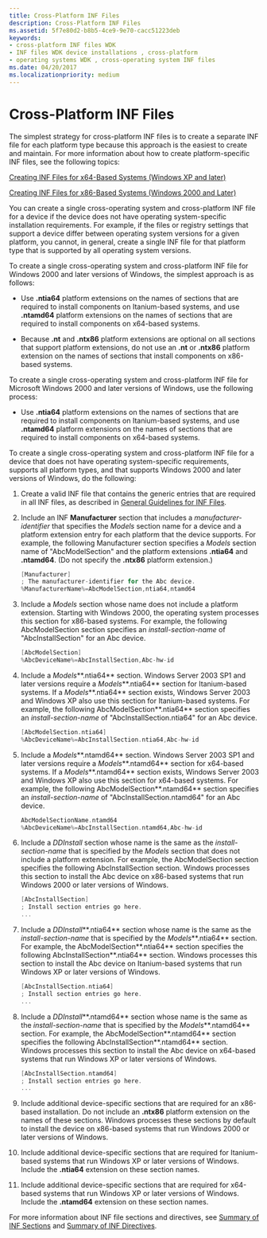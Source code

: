 ```yaml
---
title: Cross-Platform INF Files
description: Cross-Platform INF Files
ms.assetid: 5f7e80d2-b8b5-4ce9-9e70-cacc51223deb
keywords:
- cross-platform INF files WDK
- INF files WDK device installations , cross-platform
- operating systems WDK , cross-operating system INF files
ms.date: 04/20/2017
ms.localizationpriority: medium
---
```


# Cross-Platform INF Files


The simplest strategy for cross-platform INF files is to create a separate INF file for each platform type because this approach is the easiest to create and maintain. For more information about how to create platform-specific INF files, see the following topics:

[Creating INF Files for x64-Based Systems (Windows XP and later)](inf-file-platform-extensions-and-x64-based-systems.md#creating-inf-files-for-x64-based-systems--windows-xp-and-later-)

[Creating INF Files for x86-Based Systems (Windows 2000 and Later)](inf-file-platform-extensions-and-x86-based-systems.md#creating-inf-files-for-x86-based-systems--windows-2000-and-later-)

You can create a single cross-operating system and cross-platform INF file for a device if the device does not have operating system-specific installation requirements. For example, if the files or registry settings that support a device differ between operating system versions for a given platform, you cannot, in general, create a single INF file for that platform type that is supported by all operating system versions.

To create a single cross-operating system and cross-platform INF file for Windows 2000 and later versions of Windows, the simplest approach is as follows:

-   Use **.ntia64** platform extensions on the names of sections that are required to install components on Itanium-based systems, and use **.ntamd64** platform extensions on the names of sections that are required to install components on x64-based systems.

-   Because **.nt** and **.ntx86** platform extensions are optional on all sections that support platform extensions, do not use an **.nt** or **.ntx86** platform extension on the names of sections that install components on x86-based systems.

To create a single cross-operating system and cross-platform INF file for Microsoft Windows 2000 and later versions of Windows, use the following process:

-   Use **.ntia64** platform extensions on the names of sections that are required to install components on Itanium-based systems, and use **.ntamd64** platform extensions on the names of sections that are required to install components on x64-based systems.

To create a single cross-operating system and cross-platform INF file for a device that does not have operating system-specific requirements, supports all platform types, and that supports Windows 2000 and later versions of Windows, do the following:

1.  Create a valid INF file that contains the generic entries that are required in all INF files, as described in [General Guidelines for INF Files](general-guidelines-for-inf-files.md).

2.  Include an INF **Manufacturer** section that includes a *manufacturer-identifier* that specifies the *Models* section name for a device and a platform extension entry for each platform that the device supports. For example, the following Manufacturer section specifies a *Models* section name of "AbcModelSection" and the platform extensions **.ntia64** and **.ntamd64**. (Do not specify the **.ntx86** platform extension.)

    ```cpp
    [Manufacturer]
    ; The manufacturer-identifier for the Abc device.
    %ManufacturerName%=AbcModelSection,ntia64,ntamd64
    ```

3.  Include a *Models* section whose name does not include a platform extension. Starting with Windows 2000, the operating system processes this section for x86-based systems. For example, the following AbcModelSection section specifies an *install-section-name* of "AbcInstallSection" for an Abc device.

    ```cpp
    [AbcModelSection]
    %AbcDeviceName%=AbcInstallSection,Abc-hw-id
    ```

4.  Include a *Models***.ntia64** section. Windows Server 2003 SP1 and later versions require a *Models***.ntia64** section for Itanium-based systems. If a *Models***.ntia64** section exists, Windows Server 2003 and Windows XP also use this section for Itanium-based systems. For example, the following AbcModelSection**.ntia64** section specifies an *install-section-name* of "AbcInstallSection.ntia64" for an Abc device.

    ```cpp
    [AbcModelSection.ntia64]
    %AbcDeviceName%=AbcInstallSection.ntia64,Abc-hw-id
    ```

5.  Include a *Models***.ntamd64** section. Windows Server 2003 SP1 and later versions require a *Models***.ntamd64** section for x64-based systems. If a *Models***.ntamd64** section exists, Windows Server 2003 and Windows XP also use this section for x64-based systems. For example, the following AbcModelSection**.ntamd64** section specifies an *install-section-name* of "AbcInstallSection.ntamd64" for an Abc device.

    ```cpp
    AbcModelSectionName.ntamd64
    %AbcDeviceName%=AbcInstallSection.ntamd64,Abc-hw-id
    ```

6.  Include a *DDInstall* section whose name is the same as the *install-section-name* that is specified by the *Models* section that does not include a platform extension. For example, the AbcModelSection section specifies the following AbcInstallSection section. Windows processes this section to install the Abc device on x86-based systems that run Windows 2000 or later versions of Windows.

    ```cpp
    [AbcInstallSection]
    ; Install section entries go here.
    ...
    ```

7.  Include a *DDInstall***.ntia64** section whose name is the same as the *install-section-name* that is specified by the *Models***.ntia64** section. For example, the AbcModelSection**.ntia64** section specifies the following AbcInstallSection**.ntia64** section. Windows processes this section to install the Abc device on Itanium-based systems that run Windows XP or later versions of Windows.

    ```cpp
    [AbcInstallSection.ntia64]
    ; Install section entries go here.
    ...
    ```

8.  Include a *DDInstall***.ntamd64** section whose name is the same as the *install-section-name* that is specified by the *Models***.ntamd64** section. For example, the AbcModelSection**.ntamd64** section specifies the following AbcInstallSection**.ntamd64** section. Windows processes this section to install the Abc device on x64-based systems that run Windows XP or later versions of Windows.

    ```cpp
    [AbcInstallSection.ntamd64]
    ; Install section entries go here.
    ...
    ```

9.  Include additional device-specific sections that are required for an x86-based installation. Do not include an **.ntx86** platform extension on the names of these sections. Windows processes these sections by default to install the device on x86-based systems that run Windows 2000 or later versions of Windows.

10. Include additional device-specific sections that are required for Itanium-based systems that run Windows XP or later versions of Windows. Include the **.ntia64** extension on these section names.

11. Include additional device-specific sections that are required for x64-based systems that run Windows XP or later versions of Windows. Include the **.ntamd64** extension on these section names.

For more information about INF file sections and directives, see [Summary of INF Sections](summary-of-inf-sections.md) and [Summary of INF Directives](summary-of-inf-directives.md).

 

 





